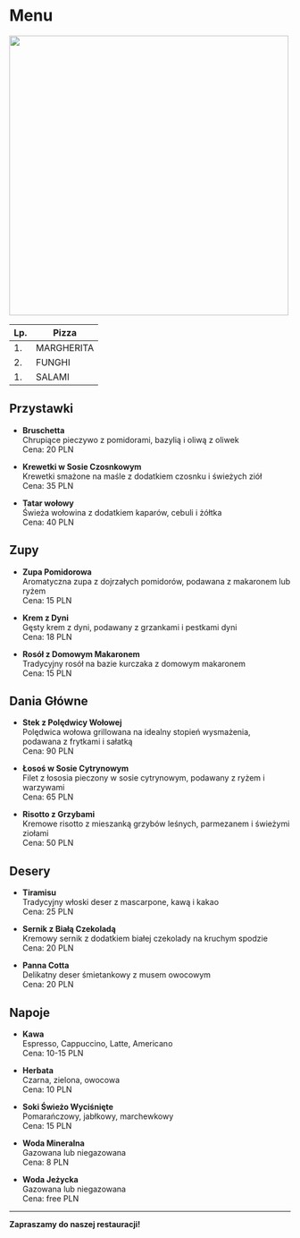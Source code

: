 # **Menu**
<img src = "img/nick-karvounis-Ciqxn7FE4vE-unsplash.jpg" width = 500px>

|Lp. |Pizza|
|---|----------------------|
|1. |MARGHERITA|
|2. |FUNGHI|
|1. |SALAMI|

## **Przystawki**

- **Bruschetta**  
  Chrupiące pieczywo z pomidorami, bazylią i oliwą z oliwek  
  Cena: 20 PLN

- **Krewetki w Sosie Czosnkowym**  
  Krewetki smażone na maśle z dodatkiem czosnku i świeżych ziół  
  Cena: 35 PLN

- **Tatar wołowy**  
  Świeża wołowina z dodatkiem kaparów, cebuli i żółtka  
  Cena: 40 PLN

## **Zupy**

- **Zupa Pomidorowa**  
  Aromatyczna zupa z dojrzałych pomidorów, podawana z makaronem lub ryżem  
  Cena: 15 PLN

- **Krem z Dyni**  
  Gęsty krem z dyni, podawany z grzankami i pestkami dyni  
  Cena: 18 PLN

- **Rosół z Domowym Makaronem**  
  Tradycyjny rosół na bazie kurczaka z domowym makaronem  
  Cena: 15 PLN

## **Dania Główne**

- **Stek z Polędwicy Wołowej**  
  Polędwica wołowa grillowana na idealny stopień wysmażenia, podawana z frytkami i sałatką  
  Cena: 90 PLN

- **Łosoś w Sosie Cytrynowym**  
  Filet z łososia pieczony w sosie cytrynowym, podawany z ryżem i warzywami  
  Cena: 65 PLN

- **Risotto z Grzybami**  
  Kremowe risotto z mieszanką grzybów leśnych, parmezanem i świeżymi ziołami  
  Cena: 50 PLN

## **Desery**

- **Tiramisu**  
  Tradycyjny włoski deser z mascarpone, kawą i kakao  
  Cena: 25 PLN

- **Sernik z Białą Czekoladą**  
  Kremowy sernik z dodatkiem białej czekolady na kruchym spodzie  
  Cena: 20 PLN

- **Panna Cotta**  
  Delikatny deser śmietankowy z musem owocowym  
  Cena: 20 PLN

## **Napoje**

- **Kawa**  
  Espresso, Cappuccino, Latte, Americano  
  Cena: 10-15 PLN

- **Herbata**  
  Czarna, zielona, owocowa  
  Cena: 10 PLN

- **Soki Świeżo Wyciśnięte**  
  Pomarańczowy, jabłkowy, marchewkowy  
  Cena: 15 PLN

- **Woda Mineralna**  
  Gazowana lub niegazowana  
  Cena: 8 PLN

- **Woda Jeżycka**  
  Gazowana lub niegazowana  
  Cena: free PLN
  
---

**Zapraszamy do naszej restauracji!**
